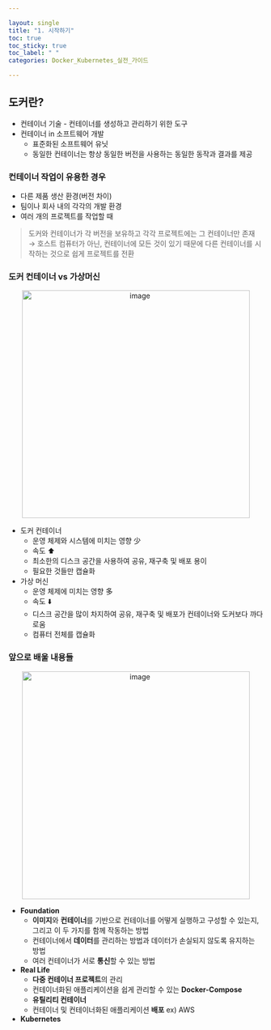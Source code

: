 ```yaml
---

layout: single
title: "1. 시작하기"
toc: true
toc_sticky: true
toc_label: " "
categories: Docker_Kubernetes_실전_가이드

---
```


## 도커란?

- 컨테이너 기술 - 컨테이너를 생성하고 관리하기 위한 도구
- 컨테이너 in 소프트웨어 개발
    - 표준화된 소프트웨어 유닛
    - 동일한 컨테이너는 항상 동일한 버전을 사용하는 동일한 동작과 결과를 제공

### 컨테이너 작업이 유용한 경우

- 다른 제품 생산 환경(버전 차이)
- 팀이나 회사 내의 각각의 개발 환경
- 여러 개의 프로젝트를 작업할 때

> 도커와 컨테이너가 각 버전을 보유하고 각각 프로젝트에는 그 컨테이너만 존재
→ 호스트 컴퓨터가 아닌, 컨테이너에 모든 것이 있기 때문에 다른 컨테이너를 시작하는 것으로 쉽게 프로젝트를 전환
> 

### 도커 컨테이너 vs 가상머신

<center><img width="450" alt="image" src="https://github.com/why-only-english/Programmers/assets/114092152/fe9be342-f467-4db0-b74a-a1981d33f373"></center>


- 도커 컨테이너
    - 운영 체제와 시스템에 미치는 영향 少
    - 속도 ⬆️
    - 최소한의 디스크 공간을 사용하여 공유, 재구축 및 배포 용이
    - 필요한 것들만 캡슐화
- 가상 머신
    - 운영 체제에 미치는 영향 多
    - 속도 ⬇️
    - 디스크 공간을 많이 차지하여 공유, 재구축 및 배포가 컨테이너와 도커보다 까다로움
    - 컴퓨터 전체를 캡슐화

### 앞으로 배울 내용들

<center><img width="450" alt="image" src="https://github.com/why-only-english/Programmers/assets/114092152/7e4c03fe-13ff-4f94-8c46-3e1718eb3256"></center>


- **Foundation**
    - **이미지**와 **컨테이너**를 기반으로 컨테이너를 어떻게 실행하고 구성할 수 있는지, 그리고 이 두 가지를 함께 작동하는 방법
    - 컨테이너에서 **데이터**를 관리하는 방법과 데이터가 손실되지 않도록 유지하는 방법
    - 여러 컨테이너가 서로 **통신**할 수 있는 방법
- **Real Life**
    - **다중 컨테이너 프로젝트**의 관리
    - 컨테이너화된 애플리케이션을 쉽게 관리할 수 있는 **Docker-Compose**
    - **유틸리티 컨테이너**
    - 컨테이너 및 컨테이너화된 애플리케이션 **배포** ex) AWS
- **Kubernetes**